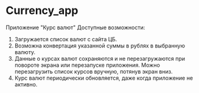 # Currency_app
Приложение "Курс валют"
Доступные возможности:
1. Загружается список валют с сайта ЦБ.
2. Возможна конвертация указанной суммы в рублях в выбранную
валюту.
3. Данные о курсах валют сохраняются и не перезагружаются при повороте экрана или
перезапуске приложения. Можно перезагрузить список курсов вручную, потянув экран вниз.
4. Курс валют периодически обновляется, даже когда приложение не активно.

